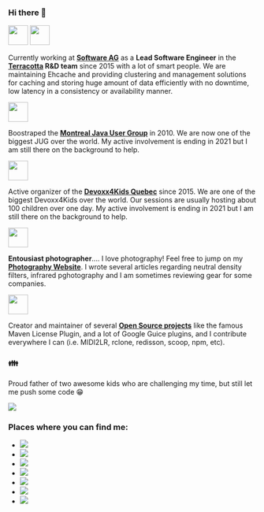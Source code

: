 ### Hi there 👋

<img src="https://www.softwareag.com/content/dam/softwareag/global/image/logos/sag/software-ag-logo-core-dark-opt.svg" height="40px"> <img src="https://www.terracotta.org/images/Terracotta_Logo_sm.png" height="40px">

Currently working at **[Software AG](https://github.com/SoftwareAG)** as a **Lead Software Engineer** in the **[Terracotta](https://github.com/Terracotta-OSS) R&D team** since 2015 with a lot of smart people. We are maintaining Ehcache and providing clustering and management solutions for caching and storing huge amount of data efficiently with no downtime, low latency in a consistency or availability manner.

<img src="https://www.montreal-jug.org/images/logo.png" height="40px">

Boostraped the **[Montreal Java User Group](https://www.montreal-jug.org/)** in 2010. We are now one of the biggest JUG over the world. My active involvement is ending in 2021 but I am still there on the background to help.

<img src="http://www.devoxx4kids.org/quebec/wp-content/uploads/sites/12/2014/06/D4K_QUEBEC_1000px.png" height="40px">

Active organizer of the **[Devoxx4Kids Quebec](http://www.devoxx4kids.org/quebec/)** since 2015. We are one of the biggest Devoxx4Kids over the world. Our sessions are usually hosting about 100 children over one day. My active involvement is ending in 2021 but I am still there on the background to help.

<img src="https://photos.smugmug.com/Portfolio/i-rGb8mFx/8/712ba7bf/4K/_DSC5292-HDR-Pano.jpg" height="40px">

**Entousiast photographer**.... I love photography! Feel free to jump on my **[Photography Website](https://www.mathieu.photography/)**. I wrote several articles regarding neutral density filters, infrared pghotography and I am sometimes reviewing gear for some companies.

<img src="https://avatars.githubusercontent.com/u/4968812?s=200&v=4" height="40px">

Creator and maintainer of several **[Open Source projects](https://code.mathieu.photography/)** like the famous Maven License Plugin, and a lot of Google Guice plugins, and I contribute everywhere I can (i.e. MIDI2LR, rclone, redisson, scoop, npm, etc).

### 👪

Proud father of two awesome kids who are challenging my time, but still let me push some code 😁

[![](https://github-readme-stats.vercel.app/api?username=mathieucarbou&show_icons=true&theme=graywhite&count_private=true&include_all_commits=true)](https://github.com/mathieucarbou/)

### Places where you can find me:

* [![](https://img.shields.io/badge/github-mathieucarbou-211F1F?logo=github&logoColor=white&style=flat-square)](https://github.com/mathieucarbou/)
* [![](https://img.shields.io/badge/linkedin-mathieucarbou-0072B1?logo=linkedin&style=flat-square)](https://www.linkedin.com/in/mathieucarbou/)
* [![](https://img.shields.io/badge/twitter-mathieucarbou-4ea6e9?logo=linkedin&style=flat-square)](https://twitter.com/mathieucarbou)
* [![](https://img.shields.io/badge/slack-montrealjug-50154f?logo=slack&style=flat-square)](https://montrealjug.slack.com/)
* [![](https://img.shields.io/badge/website-mathieu.photography-1BC?logo=react&logoColor=white&style=flat-square)](https://www.mathieu.photography/)
* [![](https://img.shields.io/badge/tumblr-blog.mathieu.photography-314d69?logo=tumblr&logoColor=white&style=flat-square)](https://blog.mathieu.photography/)
* [![](https://img.shields.io/badge/instagram-mathieucarbou-c7245e?logo=instagram&style=flat-square)](https://www.instagram.com/mathieucarbou/)
